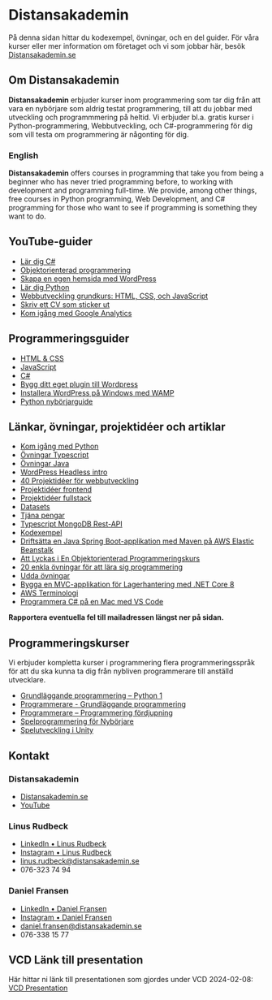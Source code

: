 # Distansakademin

På denna sidan hittar du kodexempel, övningar, och en del guider. För våra kurser eller mer information om företaget och vi som jobbar här, besök <a href="https://distansakademin.se/">Distansakademin.se</a>

## Om Distansakademin

**Distansakademin** erbjuder kurser inom programmering som tar dig från att vara en nybörjare som aldrig testat programmering, till att du jobbar med utveckling och programmmering på heltid. Vi erbjuder bl.a. gratis kurser i Python-programmering, Webbutveckling, och C#-programmering för dig som vill testa om programmering är någonting för dig.

### English

**Distansakademin** offers courses in programming that take you from being a beginner who has never tried programming before, to working with development and programming full-time. We provide, among other things, free courses in Python programming, Web Development, and C# programming for those who want to see if programming is something they want to do.

## YouTube-guider

- [Lär dig C#](https://www.youtube.com/playlist?list=PLI5JF23TK_8CB6bhsiRski3W3PCFqVltx)
- [Objektorienterad programmering](https://www.youtube.com/playlist?list=PLI5JF23TK_8AuSnCoCpViC64Cacr77gPH)
- [Skapa en egen hemsida med WordPress](https://www.youtube.com/playlist?list=PLI5JF23TK_8D3xhaa0p_OoaZLoL2H-Z4o)
- [Lär dig Python](https://www.youtube.com/playlist?list=PLI5JF23TK_8BhDh9LzRvDtcR6_aoZH0iP)
- [Webbutveckling grundkurs: HTML, CSS, och JavaScript](https://www.youtube.com/playlist?list=PLI5JF23TK_8D5p-MY4CvvpY7_zMUccsE8)
- [Skriv ett CV som sticker ut](https://www.youtube.com/playlist?list=PLI5JF23TK_8CRXLPYYzU480fwQ5YfIBGU)
- [Kom igång med Google Analytics](https://www.youtube.com/playlist?list=PLI5JF23TK_8AnIutyAAKbCxWOqWMOOPNb)

## Programmeringsguider

- [HTML & CSS](./html-css/1-intro.md)
- [JavaScript](./javascript/1-intro.md)
- [C#](./c-sharp/1-intro.md)
- [Bygg ditt eget plugin till Wordpress](./wordpress/bygg-plugin.md)
- [Installera WordPress på Windows med WAMP](./wordpress/installera-wp-wamp.md)
- [Python nybörjarguide](./python/guide-del-1.md)

## Länkar, övningar, projektidéer och artiklar

- [Kom igång med Python](./artiklar/kom-igang-med-python.md)
- [Övningar Typescript](./ovningar/typescript.md)
- [Övningar Java](./ovningar/java.md)
- [WordPress Headless intro](./artiklar/wp-headless-intro.md)
- [40 Projektidéer för webbutveckling](./artiklar/40-projektideer-webbutveckling.md)
- [Projektidéer frontend](./artiklar/frontend-js-projekt.md)
- [Projektidéer fullstack](./artiklar/fullstack-projekt.md)
- [Datasets](./artiklar/datasets.md)
- [Tjäna pengar](./artiklar/tjana-pengar.md)
- [Typescript MongoDB Rest-API](./artiklar/typescript-mongodb-rest-api.md)
- [Kodexempel](./kodexempel/index.md)
- [Driftsätta en Java Spring Boot-applikation med Maven på AWS Elastic Beanstalk](./artiklar/driftsatt-spring-boot-elastig-beanstalk.md)
- [Att Lyckas i En Objektorienterad Programmeringskurs](./artiklar/objektorienterad-programmering.md)
- [20 enkla övningar för att lära sig programmering](./ovningar/20-enkla-ovningar.md)
- [Udda övningar](./ovningar/udda-ovningar.md)
- [Bygga en MVC-applikation för Lagerhantering med .NET Core 8](./kurser/net-core-mvc-app/1.md)
- [AWS Terminologi](./artiklar/aws-terminologi.md)
- [Programmera C# på en Mac med VS Code](./artiklar/csharp-programmering-med-mac.md)

**Rapportera eventuella fel till mailadressen längst ner på sidan.**

## Programmeringskurser

Vi erbjuder kompletta kurser i programmering flera programmeringsspråk för att du ska kunna ta dig från nybliven programmerare till anställd utvecklare.

- [Grundläggande programmering – Python 1](https://www.utbildning.se/kurser/distansakademin-i-sverige/grundlaggande-programmering-python-1-1832613)
- [Programmerare - Grundläggande programmering](https://www.utbildning.se/kurser/distansakademin-i-sverige/programmerare-grundlaggande-programmering-1559843)
- [Programmerare – Programmering fördjupning](https://www.utbildning.se/kurser/distansakademin-i-sverige/programmerare-programmering-fordjupning-1709441)
- [Spelprogrammering för Nybörjare](https://www.utbildning.se/kurser/distansakademin-i-sverige/spelprogrammering-for-nyborjare-1747735)
- [Spelutveckling i Unity](https://www.utbildning.se/kurser/distansakademin-i-sverige/spelutveckling-i-unity-1809849)

<!-- 
- [Git](./git/1-intro.md)
- [CSS](./css/1-intro.md)
- [React](./react/1-intro.md)
- [Vue](./vue/1-intro.md)
-->

## Kontakt

### Distansakademin

- <a href="https://distansakademin.se/"  target="_blank">Distansakademin.se</a>
- <a href="https://www.youtube.com/c/Distansakademin"  target="_blank">YouTube</a>

### Linus Rudbeck

- <a href="https://www.linkedin.com/in/liru/"  target="_blank">LinkedIn • Linus Rudbeck</a>
- <a href="https://www.instagram.com/linus_rudbeck/"  target="_blank">Instagram • Linus Rudbeck</a>
- [linus.rudbeck@distansakademin.se](mailto:linus.rudbeck@distansakademin.se)
- 076-323 74 94

### Daniel Fransen

- <a href="https://www.linkedin.com/in/danielfransen//"  target="_blank">LinkedIn • Daniel Fransen</a>
- <a href="https://www.instagram.com/fransend/"  target="_blank">Instagram • Daniel Fransen</a>
- [daniel.fransen@distansakademin.se](mailto:daniel.fransen@distansakademin.se)
- 076-338 15 77

## VCD Länk till presentation

Här hittar ni länk till presentationen som gjordes under VCD 2024-02-08: [VCD Presentation](./assets/vcd-forelasning.marp.pdf)
